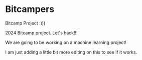 # Bitcampers
Bitcamp Project :)))

2024 Bitcamp project. Let's hack!!!

We are going to be working on a machine learning project!

I am just adding a little bit more editing on this to see if it works.